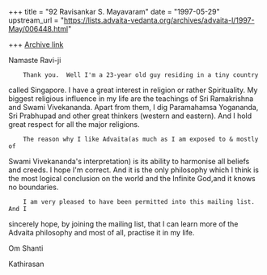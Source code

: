 +++
title = "92 Ravisankar S. Mayavaram"
date = "1997-05-29"
upstream_url = "https://lists.advaita-vedanta.org/archives/advaita-l/1997-May/006448.html"

+++
[Archive link](https://lists.advaita-vedanta.org/archives/advaita-l/1997-May/006448.html)

Namaste Ravi-ji

        Thank you.  Well I'm a 23-year old guy residing in a tiny country
called Singapore.  I have a great interest in religion or rather
Spirituality.  My biggest religious influence in my life are the
teachings of Sri Ramakrishna and Swami Vivekananda.  Apart from them, I
dig Paramahamsa Yogananda, Sri Prabhupad and other great thinkers
(western and eastern).  And I hold great respect for all the major
religions.

        The reason why I like Advaita(as much as I am exposed to & mostly of
Swami Vivekananda's interpretation) is its ability to harmonise all
beliefs and creeds.  I hope I'm correct.  And it is the only philosophy
which I think is the most logical conclusion on the world and the
Infinite God,and it knows no boundaries.

        I am very pleased to have been permitted into this mailing list.  And I
sincerely hope, by joining the mailing list, that I can learn more of
the Advaita philosophy and most of all, practise it in my life.

Om Shanti

Kathirasan

